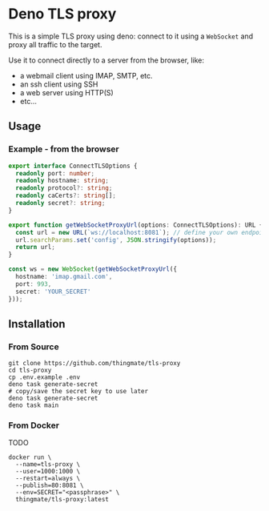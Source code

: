 # Deno TLS proxy

This is a simple TLS proxy using deno: connect to it using a `WebSocket` and
proxy all traffic to the target.

Use it to connect directly to a server from the browser, like:

- a webmail client using IMAP, SMTP, etc.
- an ssh client using SSH
- a web server using HTTP(S)
- etc...

## Usage

### Example - from the browser

```ts
export interface ConnectTLSOptions {
  readonly port: number;
  readonly hostname: string;
  readonly protocol?: string;
  readonly caCerts?: string[];
  readonly secret?: string;
}

export function getWebSocketProxyUrl(options: ConnectTLSOptions): URL {
  const url = new URL(`ws://localhost:8081`); // define your own endpoint
  url.searchParams.set('config', JSON.stringify(options));
  return url;
}

const ws = new WebSocket(getWebSocketProxyUrl({
  hostname: 'imap.gmail.com',
  port: 993,
  secret: 'YOUR_SECRET'
}));
```

## Installation

### From Source

```shell
git clone https://github.com/thingmate/tls-proxy
cd tls-proxy
cp .env.example .env
deno task generate-secret
# copy/save the secret key to use later
deno task generate-secret
deno task main
```

### From Docker

TODO

```shell
docker run \
  --name=tls-proxy \
  --user=1000:1000 \
  --restart=always \
  --publish=80:8081 \
  --env=SECRET="<passphrase>" \
  thingmate/tls-proxy:latest
```
